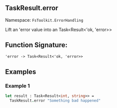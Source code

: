 ## TaskResult.error

Namespace: `FsToolkit.ErrorHandling`

Lift an 'error value into an Task<Result<'ok, 'error>>

## Function Signature:

```fsharp
'error -> Task<Result<'ok, 'error>>
```

## Examples

### Example 1


```fsharp
let result : Task<Result<int, string>> =
  TaskResult.error "Something bad happened"
```

